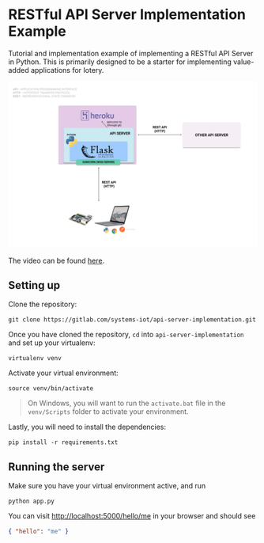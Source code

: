 # RESTful API Server Implementation Example

Tutorial and implementation example of implementing a RESTful API Server in Python. This is primarily designed to be a starter for implementing value-added applications for Iotery.

![](architecture.png)

The video can be found [here](https://vimeo.com/350646693).

## Setting up

Clone the repository:

```
git clone https://gitlab.com/systems-iot/api-server-implementation.git
```

Once you have cloned the repository, `cd` into `api-server-implementation` and set up your virtualenv:

```
virtualenv venv
```

Activate your virtual environment:

```
source venv/bin/activate
```

> On Windows, you will want to run the `activate.bat` file in the `venv/Scripts` folder to activate your environment.

Lastly, you will need to install the dependencies:

```
pip install -r requirements.txt
```

## Running the server

Make sure you have your virtual environment active, and run

```
python app.py
```

You can visit [http://localhost:5000/hello/me](http://localhost:5000/hello/me) in your browser and should see

```json
{ "hello": "me" }
```
